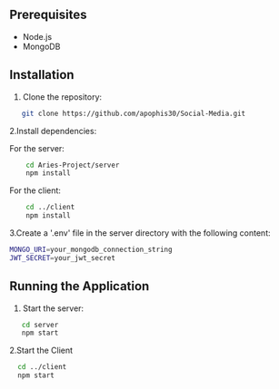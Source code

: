 ## Prerequisites

- Node.js
- MongoDB

## Installation

1. Clone the repository:

```sh
   git clone https://github.com/apophis30/Social-Media.git
```

2.Install dependencies:

For the server:

```sh
    cd Aries-Project/server
    npm install
```

For the client:

```sh
    cd ../client
    npm install
```

3.Create a '.env' file in the server directory with the following content:

```sh
MONGO_URI=your_mongodb_connection_string
JWT_SECRET=your_jwt_secret
```

## Running the Application

1. Start the server:

```sh
   cd server
   npm start
```

2.Start the Client

```sh
  cd ../client
  npm start
```
